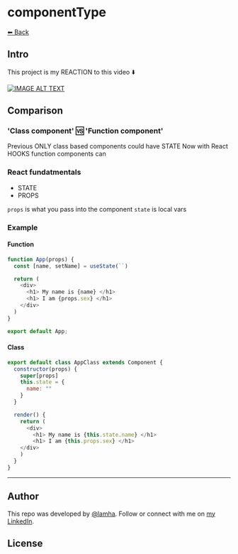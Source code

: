 # componentType

[⬅ Back](../README.md)

## Intro 
This project is my REACTION to this video ⬇️

<div>
  <a href="https://www.youtube.com/watch?v=yc6elaGOoGQ"><img src="https://img.youtube.com/vi/yc6elaGOoGQ/0.jpg" alt="IMAGE ALT TEXT"></a>
</div>

## Comparison
### 'Class component' 🆚  'Function component' 
Previous ONLY class based components could have STATE 
Now with React HOOKS function components can 

### React fundatmentals
- STATE
- PROPS

`props` is what you pass into the component 
`state` is local vars 

### Example 
#### Function

```js
function App(props) {
  const [name, setName] = useState(``)

  return (
    <div>
      <h1> My name is {name} </h1>
      <h1> I am {props.sex} </h1>
    </div>
  )
}

export default App;
```

#### Class
```js
export default class AppClass extends Component {
  constructor(props) {
    super[props]
    this.state = {
      name: ""
    }
  }

  render() {
    return (
      <div>
        <h1> My name is {this.state.name} </h1>
        <h1> I am {this.props.sex} </h1>
    </div>
    )
  }
}
```


---
## Author

This repo was developed by [@lamha](https://github.com/HaLamUs). 
Follow or connect with me on [my LinkedIn](https://www.linkedin.com/in/lamhacs). 

## License
